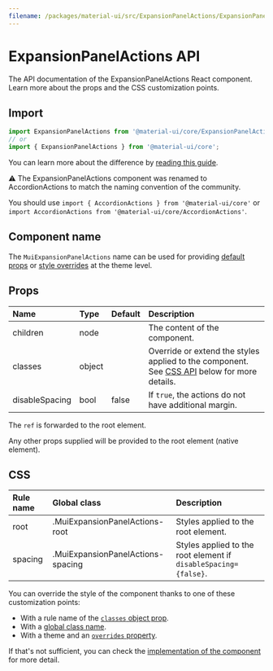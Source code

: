 ```yaml
---
filename: /packages/material-ui/src/ExpansionPanelActions/ExpansionPanelActions.js
---
```


<!--- This documentation is automatically generated, do not try to edit it. -->

# ExpansionPanelActions API

<p class="description">The API documentation of the ExpansionPanelActions React component. Learn more about the props and the CSS customization points.</p>

## Import

```js
import ExpansionPanelActions from '@material-ui/core/ExpansionPanelActions';
// or
import { ExpansionPanelActions } from '@material-ui/core';
```

You can learn more about the difference by [reading this guide](/guides/minimizing-bundle-size/).

⚠️ The ExpansionPanelActions component was renamed to AccordionActions to match the naming convention of the community.

You should use `import { AccordionActions } from '@material-ui/core'`
or `import AccordionActions from '@material-ui/core/AccordionActions'`.

## Component name

The `MuiExpansionPanelActions` name can be used for providing [default props](/customization/globals/#default-props) or [style overrides](/customization/globals/#css) at the theme level.

## Props

| Name | Type | Default | Description |
|:-----|:-----|:--------|:------------|
| <span class="prop-name">children</span> | <span class="prop-type">node</span> |  | The content of the component. |
| <span class="prop-name">classes</span> | <span class="prop-type">object</span> |  | Override or extend the styles applied to the component. See [CSS API](#css) below for more details. |
| <span class="prop-name">disableSpacing</span> | <span class="prop-type">bool</span> | <span class="prop-default">false</span> | If `true`, the actions do not have additional margin. |

The `ref` is forwarded to the root element.

Any other props supplied will be provided to the root element (native element).

## CSS

| Rule name | Global class | Description |
|:-----|:-------------|:------------|
| <span class="prop-name">root</span> | <span class="prop-name">.MuiExpansionPanelActions-root</span> | Styles applied to the root element.
| <span class="prop-name">spacing</span> | <span class="prop-name">.MuiExpansionPanelActions-spacing</span> | Styles applied to the root element if `disableSpacing={false}`.

You can override the style of the component thanks to one of these customization points:

- With a rule name of the [`classes` object prop](/customization/components/#overriding-styles-with-classes).
- With a [global class name](/customization/components/#overriding-styles-with-global-class-names).
- With a theme and an [`overrides` property](/customization/globals/#css).

If that's not sufficient, you can check the [implementation of the component](https://github.com/mui-org/material-ui/blob/master/packages/material-ui/src/ExpansionPanelActions/ExpansionPanelActions.js) for more detail.

